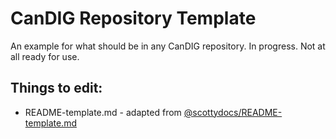 # CanDIG Repository Template
An example for what should be in any CanDIG repository.  In progress. Not at all ready for use. 

## Things to edit:
* README-template.md - adapted from [@scottydocs/README-template.md](https://github.com/scottydocs/README-template.md/tree/master)
